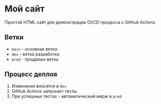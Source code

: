 # Мой сайт

Простой HTML сайт для демонстрации CI/CD процесса с GitHub Actions.

## Ветки
- `main` - основная ветка
- `dev` - ветка разработки
- `prod` - продакшн ветка

## Процесс деплоя
1. Изменения вносятся в `dev`
2. GitHub Actions запускает тесты
3. При успешных тестах - автоматический мерж в `prod`